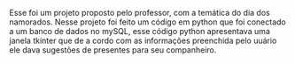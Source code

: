 Esse foi um projeto proposto pelo professor, com a temática do dia dos namorados.
Nesse projeto foi feito um código em python que foi conectado a um banco de dados no mySQL, esse código python apresentava
uma janela tkinter que de a cordo com as informações preenchida pelo uuário ele dava sugestões de presentes para seu companheiro.

